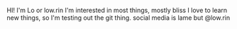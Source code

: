 HI! I'm Lo or low.rin
I'm interested in most things, mostly bliss
I love to learn new things, so I'm testing out the git thing.
social media is lame but @low.rin
